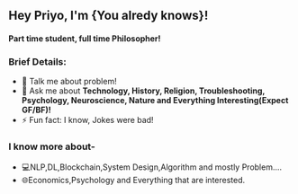 ### <h2>Hey Priyo, I'm {You alredy knows}!
 #### Part time student, full time Philosopher!</br>

 ### Brief Details:</br>
<!--  🔭 I’m currently more into the **Programming**--->
<!-- 🌱 I’m currently learning **Open Source Contribution.**--->
- 🤔 Talk me about problem!
- 💬 Ask me about **Technology, History, Religion, Troubleshooting, Psychology, Neuroscience, Nature and Everything Interesting(Expect GF/BF)!**
- ⚡ Fun fact: I know, Jokes were bad!
  
### I know more about-</br>
- 💻NLP,DL,Blockchain,System Design,Algorithm and mostly Problem....
- 🌐Economics,Psychology and Everything that are interested.</br>

